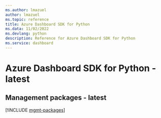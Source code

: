 ```yaml
---
ms.author: lmazuel
author: lmazuel
ms.topic: reference
title: Azure Dashboard SDK for Python
ms.data: 11/02/2022
ms.devlang: python
description: Reference for Azure Dashboard SDK for Python
ms.service: dashboard
---
```

# Azure Dashboard SDK for Python - latest

## Management packages - latest
[!INCLUDE [mgmt-packages](dashboard-mgmt-index.md)]